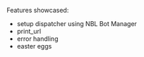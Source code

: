 Features showcased:

- setup dispatcher using NBL Bot Manager
- print_url
- error handling
- easter eggs